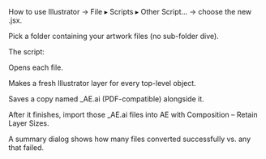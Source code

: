 How to use
Illustrator → File ▸ Scripts ▸ Other Script… → choose the new .jsx.

Pick a folder containing your artwork files (no sub-folder dive).

The script:

Opens each file.

Makes a fresh Illustrator layer for every top-level object.

Saves a copy named <original>_AE.ai (PDF-compatible) alongside it.

After it finishes, import those _AE.ai files into AE with Composition – Retain Layer Sizes.

A summary dialog shows how many files converted successfully vs. any that failed.
